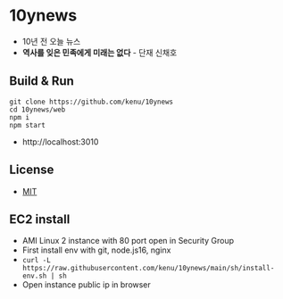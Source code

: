 # 10ynews
* 10년 전 오늘 뉴스
* **역사를 잊은 민족에게 미래는 없다** - 단재 신채호
## Build & Run
```
git clone https://github.com/kenu/10ynews
cd 10ynews/web
npm i
npm start
```
* http://localhost:3010

## License
* [MIT](https://github.com/kenu/10ynews/blob/main/LICENSE)

## EC2 install
* AMI Linux 2 instance with 80 port open in Security Group
* First install env with git, node.js16, nginx
* `curl -L https://raw.githubusercontent.com/kenu/10ynews/main/sh/install-env.sh | sh`
* Open instance public ip in browser
